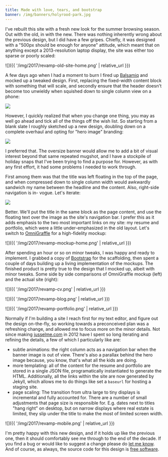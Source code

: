 ```yaml
---
title: Made with love, tears, and bootstrap
banner: /img/banners/holyrood-park.jpg
---
```


I've rebuilt this site with a fresh new look for the summer browsing season.
Out with the old, in with the new. There was nothing inherently wrong about the
previous design, but I did have a few gripes. Chiefly, it was designed with a
"500px should be enough for anyone" attitude, which meant that on anything
except a 2013-resolution laptop display, the site was either too sparse or
poorly scaled:

![]({{ '/img/2017/revamp-old-site-home.png' | relative_url }})

A few days ago when I had a moment to burn I fired up
[Balsamiq](https://balsamiq.com/) and mocked up a tweaked design. First,
replacing the fixed-width content block with something that will scale, and
secondly ensure that the header doesn't become too unwieldy when squished down
to single column view on a phone:

<img class="invertible" src="{{ '/img/2017/revamp-iteration-1.png' | relative_url }}">

However, I quickly realized that when you change one thing, you may as well go
ahead and tick all of the things off the wish list. So starting from a blank
slate I roughly sketched up a new design, doubling down on a complete overhaul
and opting for "hero image" branding:

<img class="invertible" src="{{ '/img/2017/revamp-iteration-2.png' | relative_url }}">

I preferred that. The oversize banner would allow me to add a bit of visual
interest beyond that same repeated mugshot, and I have a stockpile of holiday
snaps that I've been trying to find a purpose for. However, as with any first
effort, it had some problems I needed to work through.

First among them was that the title was left floating in the top of the page,
and when compressed down to single column width would awkwardly sandwich my
name between the headline and the content. Also, right-side navigation is in-
vogue. Let's iterate:

<img class="invertible" src="{{ '/img/2017/revamp-iteration-3.png' | relative_url }}">

Better. We'll put the title in the same block as the page content, and use the
floating text over the image as the site's navigation bar. I prefer this as it
adds emphasis to the two most important links on my site: my resume and
portfolio, which were a little under-emphasized in the old layout. Let's switch
to [OmniGraffle](https://www.omnigroup.com/omnigraffle/) for a high-fidelity
mockup:

![]({{ '/img/2017/revamp-mockup-home.png' | relative_url }})

After spending an hour or so on minor tweaks, I was happy and ready to
implement. I grabbed a copy of [Bootstrap](https://getbootstrap.com/) for the
scaffolding, then spent a couple of days building up a living implementation of
the mockups. The finished product is pretty true to the design that I  mocked
up, albeit with minor tweaks. Some side by side comparisons of OmniGraffle
mockup (left) and the actual site (right):

![]({{ '/img/2017/revamp-cv.png' | relative_url }})

![]({{ '/img/2017/revamp-blog.png' | relative_url }})

![]({{ '/img/2017/revamp-portfolio.png' | relative_url }})

Normally if I'm building a site I reach first for my text editor, and figure
out the design on-the-fly, so working towards a preconceived plan was a
refreshing change, and allowed me to focus more on the minor details. Not since
making [jusselme.com](http://barthelemyjusselme.com) in 2012 have I spent so
long iterating and refining the details, a few of which I particularly like
are:

* subtle animations: the right column acts as a navigation bar when the banner
  image is out of view. There's also a parallax behind the hero image because,
  you know, that's what all the kids are doing.
* more templating: all of the content for the resume and portfolio are stored
  in a single JSON file, programatically instantiated to generate the HTML.
  Additionally, all the links within the site are now generated by Jekyll,
  which allows me to do things like set a `baseurl` for hosting a staging site.
* page scaling: The transition from ultra large to tiny displays is incremental
  and fully accounted for. There are a number of small adjustments that page
  size is responsible for. E.g. dates next to titles "hang right" on desktop,
  but on narrow displays where real estate is limited, they slip under the
  title to make the most of limited screen width.

![]({{ '/img/2017/revamp-mobile.png' | relative_url }})

I'm pretty happy with this new design, and if it holds up like the previous
one, then it should comfortably see me through to the end of the decade. If you
find a bug or would like to suggest a change please do [let me know](https://github.com/ChrisCummins/chriscummins.github.io/issues). And of
course, as always, the source code for this design is [free software](https://tldrlegal.com/license/mit-license).
